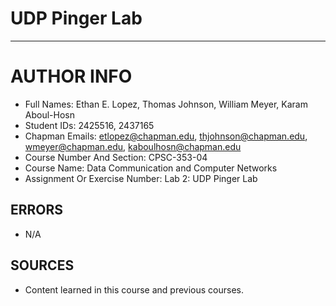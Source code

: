 # UDP Pinger Lab

----

# AUTHOR INFO

- Full Names: Ethan E. Lopez, Thomas Johnson, William Meyer, Karam Aboul-Hosn
- Student IDs: 2425516, 2437165 
- Chapman Emails: etlopez@chapman.edu, thjohnson@chapman.edu, wmeyer@chapman.edu, kaboulhosn@chapman.edu
- Course Number And Section: CPSC-353-04
- Course Name: Data Communication and Computer Networks
- Assignment Or Exercise Number: Lab 2: UDP Pinger Lab

## ERRORS

- N/A

## SOURCES

- Content learned in this course and previous courses.
